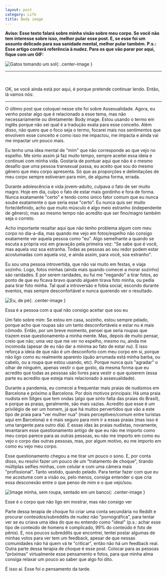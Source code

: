 ```yaml
---
layout: post
category: Life
title: Body image
---
```


**Aviso: Esse texto falará sobre minha visão sobre meu corpo. Se você não tem interesse sobre isso, melhor pular esse post. E, se esse foi um assunto delicado para sua sanidade mental, melhor pular também. P.s.: Esse artigo conterá referência à nudez. Para os que vão parar por aqui, fique com um GIF:**

![Gatos tomando um sol](http://www.lolgifs.net/wp-content/uploads/2019/01/cat-gif.gif){: .center-image }

---

<br/><br/>
OK, se você ainda está por aqui, é porque pretende continuar lendo. Então, lá vamos nós:

---

O último post que coloquei nesse site foi sobre Assexualidade. Agora, eu venho postar algo que é relacionado a esse tema, mas não necessariamente ou diretamente: Body image. Estou usando o termo em inglês porque não sei qual é a tradução exata para esse conceito. Além disso, não quero que o foco seja o termo, focarei mais nos sentimentos que envolvem esse conceito e como isso me impactou, me impacta e ainda vai me impactar um pouco mais.

Eu tenho uma idea mental de "mim" que não corresponde ao que vejo no espelho. Me sinto assim já faz muito tempo, sempre aceitei essa ideia e continuei com minha vida. Gostaria de pontuar aqui que não é o mesmo desafio que uma pessoa transexual passa, eu aceito que sou do mesmo gênero que meu corpo apresenta. Só que as proporções e delimitações de meu corpo sempre estiveram para mim, de alguma forma, errada.

Durante adolescência e vida jovem-adulto, culpava o fato de ser muito magro. Hoje em dia, culpo o fato de estar mais gordinho e fora de forma. Nunca exatamente "certo" e tendo como único fator comum que eu nunca soube exatamente o que seria esse "certo". Eu nunca quis ser muito forte/definido, acho que muito músculo é algo meio estranho (independente de gênero); mas ao mesmo tempo não acredito que ser fino/magro também seja o correto.

Acho importante resaltar aqui que não tenho problema algum com meu corpo no dia-a-dia, mas quando me vejo em fotos/espelho não consigo exatamente ver aquela pessoa como "eu". Algo semelhante a quando se escuta a própria voz em gravação pela primeira vez: "Se sabe que é você, mas aquela voz soa estranha. Todas as pessoas ao seu redor podem estar acostumadas com aquela voz, e ainda assim, para você, soa estranho".

Eu sou uma pessoa introvertida, que não vai muito em festas, e viaja sozinho. Logo, fotos minhas (ainda mais quando comecei a morar sozinho) são raridades. E por serem raridades, eu fui me "negando" a tirar fotos, ao ponto de que eu ficava bravo quando alguém tirava foto minha, ou pedia para tirar foto minha. Tal qual a introversão e fobia social, escondo durante eventos, mas sempre desconfortável e nunca querendo ver o resultado.

![Eu, de pé](https://am3pap007files.storage.live.com/y4muOZ8z-bWt-vaoUs1bZBfq7RSgehYyw8zSHpDiTjpRzzHaHxEkJBhmAp9k-l4h0dthb7vojBuoUZI2suz9S2oiNhRZyy6AJDZ7nDGP5WztgJpfyYtEsXNpfxR7hGkKN-FzxV5bnQHVdTO5Z2M2wJY0xcWwWDei6k6kQYXDYocox77_0OTaj6IZTMDMSfY4yk0?width=2811&height=4995&cropmode=none){: .center-image }
<figcaption class="imageCaption">Essa é a pessoa com a qual não consigo aceitar que sou eu</figcaption>

Um fato sobre mim: Se estou em casa, sozinho, estou sempre pelado, porque acho que roupas são um tanto desconfortáveis e estar nu é mais cômodo. Então, por um breve momento, pensei que seria roupas que trazem esse questionamento a minha mente. Mas, depois de muito pensar, creio que não; uma vez que me ver no espelho, mesmo nu, ainda me incomoda (apesar de eu não dar a mínima ao fato de estar nu). E isso reforça a ideia de que não é um desconforto com meu corpo em si, porque não ligo como eu realmente aparento (quão arrumada está minha barba, ou cabelo, ou a roupa que estou usando, etc). Porque nunca quis "agradar" o olhar de ninguém, apenas vestir o que gosto, da mesma forma que eu acredito que todas as pessoas são livres para vestir o que quiserem (essa parte eu acredito que esteja mais relacionado à assexualidade).

Durante a pandemia, eu comecei a frequentar mais praias de nudismos em Barcelona e próximo a Barcelona. Por dois motivos principais: Há uma praia nudista em Sitges que tem ondas (algo que sinto falta das praias do Brasil), e porque as praias, geralmente, são mais vazias. Acredito que esse é um privilégio de ser um homem, já que há muitos pervertidos que vão a este tipo de praia para "ver mulher nua" (mais perceptíveo/comum entre turistas aqui em Barcelona) e é mais seguro para mim ir a essas praias (mas isso é uma tangente para outro dia). E essas idas às praias nudistas, novamente, levantaram esse questionamento antigo de que eu não me importo como meu corpo parece para as outras pessoas, eu não me importo em como eu vejo o corpo das outras pessoas, mas, por algum motivo, eu me importo em como eu vejo meu corpo.

Esse questionamento chegou a me tirar um pouco o sono. E, por conta disso, eu resolvi fazer um pouco de um "tratamento de choque", tirando múltiplas selfies minhas, com celular e com uma câmera mais "profissional". Tanto vestido, quando pelado. Para tentar fazer com que eu me acostume com a visão ou, pelo menos, consiga entender o que cria essa desconexão entre o que penso de mim e o que vejo/sou.

![Image minha, sem roupa, sentado em um banco](https://am3pap007files.storage.live.com/y4mYL2pIWL8grKkvPSNz1qhW2vi1FZl2j0eWMFBxptnmrNse7C4W2guEQU_pSbmg07-6D0cYgSWhiGFCnFX9wOMG4JHIuwvbwwmY4-GSgSHQSiTzis6cc-NlRxyYDls3h5Nb0uNpsz46uIKNPgESA6OsbUCgTTVAw4Ou-LZvgD8X_qI5dkwN4uiUzbSZZG4SgWu?width=2781&height=4939&cropmode=none){: .center-image }
<figcaption class="imageCaption">Esse é o corpo que não ligo em mostrar, mas não consigo ver</figcaption>

Parte dessa terapia de choque foi criar uma conta secundária no Reddit e procurar conteúdos/subreddits de nudez não "pornográfica", para tentar ver se eu criava uma idea do que eu entendo como "ideal" (p.s.: achar esse tipo de conteúdo de homens é complicado, 99% do conteúdo é foto de pênis). E, nos poucos subreddits que encontrei, tentei postar algumas de minhas votos para ver tem um feedback, apesar de que nessas comunidades não há quem vá te "criticar", então não há um feedback real. Outra parte dessa terapia de choque é esse post. Colocar para as pessoas "próximas" virtualmente esse pensamento e fotos, para que minha alma consiga relaxar um pouco ao saber que algo foi dito.

É isso aí. Esse foi o pensamento da tarde.